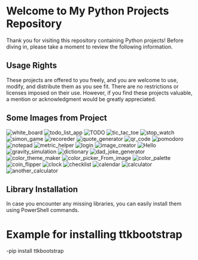 # Welcome to My Python Projects Repository

Thank you for visiting this repository containing Python projects! Before diving in, please take a moment to review the following information.

## Usage Rights

These projects are offered to you freely, and you are welcome to use, modify, and distribute them as you see fit. There are no restrictions or licenses imposed on their use.
However, if you find these projects valuable, a mention or acknowledgment would be greatly appreciated.

## Some Images from Project
![white_board](https://github.com/Mahmut-Coskun/Python-Tkinter-Projects/assets/149428843/fd4c42b0-33e4-4c41-ba02-c469e3d9817f)
![todo_list_app](https://github.com/Mahmut-Coskun/Python-Tkinter-Projects/assets/149428843/5693b2e6-8452-4058-809a-2d494cdb5340)
![TODO](https://github.com/Mahmut-Coskun/Python-Tkinter-Projects/assets/149428843/1b9895f0-7b8e-47cb-959e-b7d983c93655)
![tic_tac_toe](https://github.com/Mahmut-Coskun/Python-Tkinter-Projects/assets/149428843/fe96926c-5a6c-4913-ba05-3d3e55f8efbf)
![stop_watch](https://github.com/Mahmut-Coskun/Python-Tkinter-Projects/assets/149428843/f5dcecb7-ac61-47a8-95da-f134e085560b)
![simon_game](https://github.com/Mahmut-Coskun/Python-Tkinter-Projects/assets/149428843/adb87d11-86b8-4f70-a471-712935e09734)
![recoreder](https://github.com/Mahmut-Coskun/Python-Tkinter-Projects/assets/149428843/60c4e419-5ed6-453c-9e8b-1b87450fbddc)
![quote_generator](https://github.com/Mahmut-Coskun/Python-Tkinter-Projects/assets/149428843/a472563c-7ce0-4775-a63b-c6d07ba3eae8)
![qr_code](https://github.com/Mahmut-Coskun/Python-Tkinter-Projects/assets/149428843/04c52e21-96b9-4043-ad58-3e5a8390f9c3)
![pomodoro](https://github.com/Mahmut-Coskun/Python-Tkinter-Projects/assets/149428843/77cfffc3-d24c-430d-a80d-3a56b0bd5931)
![notepad](https://github.com/Mahmut-Coskun/Python-Tkinter-Projects/assets/149428843/4b80ded2-404e-40c0-aa5e-cafa01ebe610)
![metric_helper](https://github.com/Mahmut-Coskun/Python-Tkinter-Projects/assets/149428843/4b558403-fc8f-4bc8-9879-3d0260161267)
![login](https://github.com/Mahmut-Coskun/Python-Tkinter-Projects/assets/149428843/13b4a40e-5bbe-414a-9e82-a3587545f935)
![image_creator](https://github.com/Mahmut-Coskun/Python-Tkinter-Projects/assets/149428843/1b4d7b6b-b6cf-4bd1-a36f-f055194750d8)
![Hello](https://github.com/Mahmut-Coskun/Python-Tkinter-Projects/assets/149428843/2c472485-39fa-4b7d-a2c7-87a07cc6b408)
![gravity_simulation](https://github.com/Mahmut-Coskun/Python-Tkinter-Projects/assets/149428843/915ea052-7afa-4669-900a-147957dd74e2)
![dictionary](https://github.com/Mahmut-Coskun/Python-Tkinter-Projects/assets/149428843/bc22cbd6-21a6-41cf-9fec-f9408652ab4b)
![dad_joke_generator](https://github.com/Mahmut-Coskun/Python-Tkinter-Projects/assets/149428843/3f51b311-c6bb-4022-81b6-53580b59ef19)
![color_theme_maker](https://github.com/Mahmut-Coskun/Python-Tkinter-Projects/assets/149428843/90c2d06c-d809-4c4c-b6d9-bda4d39e2783)
![color_picker_From_image](https://github.com/Mahmut-Coskun/Python-Tkinter-Projects/assets/149428843/5a4aeb11-c990-4616-9484-101ce2eb8bf5)
![color_palette](https://github.com/Mahmut-Coskun/Python-Tkinter-Projects/assets/149428843/59eb7d0a-90e6-4e68-8607-9da5a9a21ef5)
![coin_flipper](https://github.com/Mahmut-Coskun/Python-Tkinter-Projects/assets/149428843/3acab1c1-c8c0-40a7-92d5-2156a680bbef)
![clock](https://github.com/Mahmut-Coskun/Python-Tkinter-Projects/assets/149428843/189a9cc0-6eed-4c58-a3f7-2e6498386972)
![checklist](https://github.com/Mahmut-Coskun/Python-Tkinter-Projects/assets/149428843/11dddf1f-7d56-4beb-bc80-34bcd9ecf3a8)
![calendar](https://github.com/Mahmut-Coskun/Python-Tkinter-Projects/assets/149428843/84f9e4e5-0227-4210-8ce6-49bc54dab4df)
![calculator](https://github.com/Mahmut-Coskun/Python-Tkinter-Projects/assets/149428843/66824091-27ea-49d8-b8f4-3f4418087fae)
![another_calculator](https://github.com/Mahmut-Coskun/Python-Tkinter-Projects/assets/149428843/d9c940c0-4a6e-4960-9793-c2fdf3b0a221)


## Library Installation

In case you encounter any missing libraries, you can easily install them using PowerShell commands.

# Example for installing ttkbootstrap
-pip install ttkbootstrap
